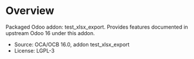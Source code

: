 # Overview

Packaged Odoo addon: test_xlsx_export. Provides features documented in upstream Odoo 16 under this addon.

- Source: OCA/OCB 16.0, addon test_xlsx_export
- License: LGPL-3
